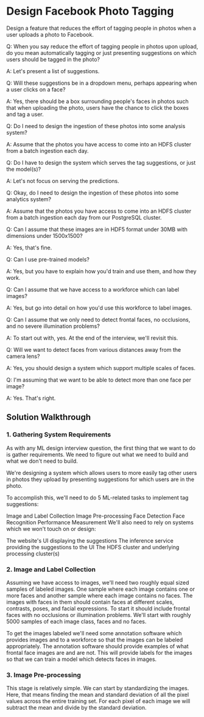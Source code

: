 # Design Facebook Photo Tagging

Design a feature that reduces the effort of tagging people in photos when a user uploads a photo to Facebook.

Q: When you say reduce the effort of tagging people in photos upon upload, do you mean automatically tagging or just presenting suggestions on which users should be tagged in the photo?

A: Let's present a list of suggestions.

Q: Will these suggestions be in a dropdown menu, perhaps appearing when a user clicks on a face?

A: Yes, there should be a box surrounding people's faces in photos such that when uploading the photo, users have the chance to click the boxes and tag a user.

Q: Do I need to design the ingestion of these photos into some analysis system?

A: Assume that the photos you have access to come into an HDFS cluster from a batch ingestion each day.

Q: Do I have to design the system which serves the tag suggestions, or just the model(s)?

A: Let's not focus on serving the predictions.

Q: Okay, do I need to design the ingestion of these photos into some analytics system?

A: Assume that the photos you have access to come into an HDFS cluster from a batch ingestion each day from our PostgreSQL cluster.

Q: Can I assume that these images are in HDF5 format under 30MB with dimensions under 1500x1500?

A: Yes, that's fine.

Q: Can I use pre-trained models?

A: Yes, but you have to explain how you'd train and use them, and how they work.

Q: Can I assume that we have access to a workforce which can label images?

A: Yes, but go into detail on how you'd use this workforce to label images.

Q: Can I assume that we only need to detect frontal faces, no occlusions, and no severe illumination problems?

A: To start out with, yes. At the end of the interview, we'll revisit this.

Q: Will we want to detect faces from various distances away from the camera lens?

A: Yes, you should design a system which support multiple scales of faces.

Q: I'm assuming that we want to be able to detect more than one face per image?

A: Yes. That's right.

## Solution Walkthrough

### 1. Gathering System Requirements

As with any ML design interview question, the first thing that we want to do is gather requirements. We need to figure out what we need to build and what we don't need to build.

We're designing a system which allows users to more easily tag other users in photos they upload by presenting suggestions for which users are in the photo.

To accomplish this, we'll need to do 5 ML-related tasks to implement tag suggestions:

Image and Label Collection
Image Pre-processing
Face Detection
Face Recognition
Performance Measurement
We'll also need to rely on systems which we won't touch on or design:

The website's UI displaying the suggestions
The inference service providing the suggestions to the UI
The HDFS cluster and underlying processing cluster(s)

### 2. Image and Label Collection

Assuming we have access to images, we'll need two roughly equal sized samples of labeled images. One sample where each image contains one or more faces and another sample where each image contains no faces. The images with faces in them should contain faces at different scales, contrasts, poses, and facial expressions. To start it should include frontal faces with no occlusions or illumination problems. We'll start with roughly 5000 samples of each image class, faces and no faces.

To get the images labeled we'll need some annotation software which provides images and to a workforce so that the images can be labeled appropriately. The annotation software should provide examples of what frontal face images are and are not. This will provide labels for the images so that we can train a model which detects faces in images.

### 3. Image Pre-processing

This stage is relatively simple. We can start by standardizing the images. Here, that means finding the mean and standard deviation of all the pixel values across the entire training set. For each pixel of each image we will subtract the mean and divide by the standard deviation.
